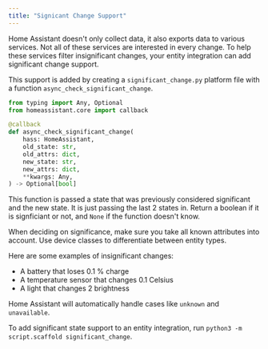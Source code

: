 ```yaml
---
title: "Signicant Change Support"
---
```


Home Assistant doesn't only collect data, it also exports data to various services. Not all of these services are interested in every change. To help these services filter insignificant changes, your entity integration can add significant change support.

This support is added by creating a `significant_change.py` platform file with a function `async_check_significant_change`.

```python
from typing import Any, Optional
from homeassistant.core import callback

@callback
def async_check_significant_change(
    hass: HomeAssistant,
    old_state: str,
    old_attrs: dict,
    new_state: str,
    new_attrs: dict,
    **kwargs: Any,
) -> Optional[bool]
```

This function is passed a state that was previously considered significant and the new state. It is just passing the last 2 states in. Return a boolean if it is signficiant or not, and `None` if the function doesn't know.

When deciding on significance, make sure you take all known attributes into account. Use device classes to differentiate between entity types.

Here are some examples of insignificant changes:
 - A battery that loses 0.1 % charge
 - A temperature sensor that changes 0.1 Celsius
 - A light that changes 2 brightness

Home Assistant will automatically handle cases like `unknown` and `unavailable`.

To add significant state support to an entity integration, run `python3 -m script.scaffold significant_change`.
